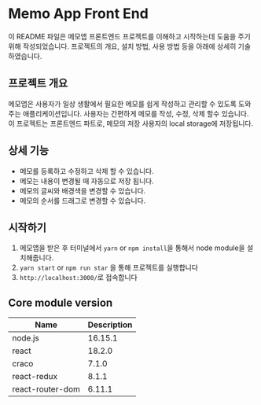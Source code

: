 # Memo App Front End
이 README 파일은 메모앱 프론트엔드 프로젝트를 이해하고 시작하는데 도움을 주기위해 작성되었습니다. 프로젝트의 개요, 설치 방법, 사용 방법 등을 아래에 상세히 기술하였습니다.

## 프로젝트 개요
메모앱은 사용자가 일상 생활에서 필요한 메모를 쉽게 작성하고 관리할 수 있도록 도와주는 애플리케이션입니다. 사용자는 간편하게 메모를 작성, 수정, 삭제 할수 있습니다. 이 프로젝트는 프론트엔드 파트로, 메모의 저장 사용자의 local storage에 저장됩니다.

## 상세 기능
- 메모를 등록하고 수정하고 삭제 할 수 있습니다.
- 메모는 내용이 변경될 때 자동으로 저장 됩니다.
- 메모의 글씨와 배경색을 변경할 수 있습니다.
- 메모의 순서를 드래그로 변경할 수 있습니다.

## 시작하기
1. 메모앱을 받은 후 터미널에서 `yarn` or `npm install`을 통해서 node module을 설치해줍니다.
2. `yarn start` or `npm run star` 을 통해 프로젝트를 실행합니다
3. `http://localhost:3000/`로 접속합니다

## Core module version
| Name                  | Description           |
| ------                | ------                |
| node.js               | 16.15.1               |
| react                 | 18.2.0                |
| craco                 | 7.1.0                 |
| react-redux           | 8.1.1                 |
| react-router-dom      | 6.11.1                |

